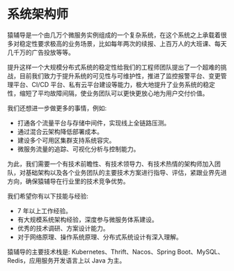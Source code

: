 # 系统架构师

猿辅导是一个由几万个微服务实例组成的一个复杂系统，在这个系统之上承载着很多对稳定性要求极高的业务场景，比如每年两次的续报、上百万人的大班课、每天几千万的广告投放等等。

提升这样一个大规模分布式系统的稳定性给我们的工程师团队提出了一个超难的挑战，目前我们致力于提升系统的可见性与可维护性，推进了监控报警平台、变更管理平台、CI/CD 平台、私有云平台建设等能力，极大地提升了业务系统的稳定性，缩短了平均故障间隔，使业务团队可以更快更放心地为用户交付价值。

我们还想进一步做更多的事情，例如:
* 打通各个流量平台与存储中间件，实现线上全链路压测。
* 通过混合云架构降低部署成本。
* 建设多个可用区集群支持系统容灾。
* 微服务流量的追踪、可视化分析与控制能力。

为此，我们需要一个有技术前瞻性、有技术领导力、有技术热情的架构师加入团队，对基础架构以及各个业务团队的主要技术方案进行指导、评估，紧跟业界先进方向，确保猿辅导在行业里的技术竞争优势。

我们希望你有以下技能与经验:
* 7 年以上工作经验。
* 有大规模系统架构经验，深度参与微服务体系建设。
* 优秀的技术调研、方案设计能力。
* 对于网络原理、操作系统原理、分布式系统设计有深入理解。

猿辅导的主要技术栈是: Kubernetes、Thrift、Nacos、Spring Boot、MySQL、Redis，应用服务开发语言上以 Java 为主。
